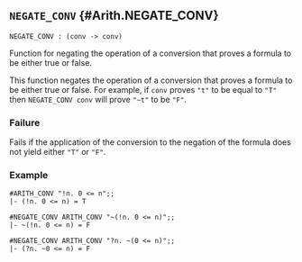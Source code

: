 ## `NEGATE_CONV` {#Arith.NEGATE_CONV}


```
NEGATE_CONV : (conv -> conv)
```



Function for negating the operation of a conversion that proves a formula to
be either true or false.


This function negates the operation of a conversion that proves a formula to
be either true or false. For example, if `conv` proves `"t"` to be equal to
`"T"` then `NEGATE_CONV conv` will prove `"~t"` to be `"F"`.

### Failure

Fails if the application of the conversion to the negation of the formula does
not yield either `"T"` or `"F"`.

### Example

    
    #ARITH_CONV "!n. 0 <= n";;
    |- (!n. 0 <= n) = T
    
    #NEGATE_CONV ARITH_CONV "~(!n. 0 <= n)";;
    |- ~(!n. 0 <= n) = F
    
    #NEGATE_CONV ARITH_CONV "?n. ~(0 <= n)";;
    |- (?n. ~0 <= n) = F
    

